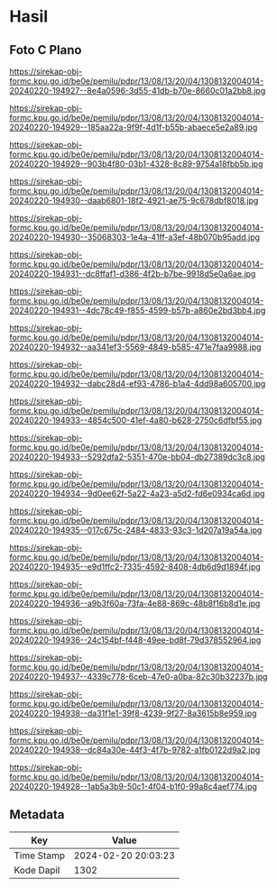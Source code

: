 # Hasil

## Foto C Plano

https://sirekap-obj-formc.kpu.go.id/be0e/pemilu/pdpr/13/08/13/20/04/1308132004014-20240220-194927--8e4a0596-3d55-41db-b70e-8660c01a2bb8.jpg

https://sirekap-obj-formc.kpu.go.id/be0e/pemilu/pdpr/13/08/13/20/04/1308132004014-20240220-194929--185aa22a-9f9f-4d1f-b55b-abaece5e2a89.jpg

https://sirekap-obj-formc.kpu.go.id/be0e/pemilu/pdpr/13/08/13/20/04/1308132004014-20240220-194929--903b4f80-03b1-4328-8c89-9754a18fbb5b.jpg

https://sirekap-obj-formc.kpu.go.id/be0e/pemilu/pdpr/13/08/13/20/04/1308132004014-20240220-194930--daab6801-18f2-4921-ae75-9c678dbf8018.jpg

https://sirekap-obj-formc.kpu.go.id/be0e/pemilu/pdpr/13/08/13/20/04/1308132004014-20240220-194930--35068303-1e4a-41ff-a3ef-48b070b95add.jpg

https://sirekap-obj-formc.kpu.go.id/be0e/pemilu/pdpr/13/08/13/20/04/1308132004014-20240220-194931--dc8ffaf1-d386-4f2b-b7be-9918d5e0a6ae.jpg

https://sirekap-obj-formc.kpu.go.id/be0e/pemilu/pdpr/13/08/13/20/04/1308132004014-20240220-194931--4dc78c49-f855-4599-b57b-a860e2bd3bb4.jpg

https://sirekap-obj-formc.kpu.go.id/be0e/pemilu/pdpr/13/08/13/20/04/1308132004014-20240220-194932--aa341ef3-5569-4849-b585-471e7faa9988.jpg

https://sirekap-obj-formc.kpu.go.id/be0e/pemilu/pdpr/13/08/13/20/04/1308132004014-20240220-194932--dabc28d4-ef93-4786-b1a4-4dd98a605700.jpg

https://sirekap-obj-formc.kpu.go.id/be0e/pemilu/pdpr/13/08/13/20/04/1308132004014-20240220-194933--4854c500-41ef-4a80-b628-2750c6dfbf55.jpg

https://sirekap-obj-formc.kpu.go.id/be0e/pemilu/pdpr/13/08/13/20/04/1308132004014-20240220-194933--5292dfa2-5351-470e-bb04-db27389dc3c8.jpg

https://sirekap-obj-formc.kpu.go.id/be0e/pemilu/pdpr/13/08/13/20/04/1308132004014-20240220-194934--9d0ee62f-5a22-4a23-a5d2-fd6e0934ca6d.jpg

https://sirekap-obj-formc.kpu.go.id/be0e/pemilu/pdpr/13/08/13/20/04/1308132004014-20240220-194935--017c675c-2484-4833-93c3-1d207a19a54a.jpg

https://sirekap-obj-formc.kpu.go.id/be0e/pemilu/pdpr/13/08/13/20/04/1308132004014-20240220-194935--e9d1ffc2-7335-4592-8408-4db6d9d1894f.jpg

https://sirekap-obj-formc.kpu.go.id/be0e/pemilu/pdpr/13/08/13/20/04/1308132004014-20240220-194936--a9b3f60a-73fa-4e88-869c-48b8f16b8d1e.jpg

https://sirekap-obj-formc.kpu.go.id/be0e/pemilu/pdpr/13/08/13/20/04/1308132004014-20240220-194936--24c154bf-f448-49ee-bd8f-79d378552964.jpg

https://sirekap-obj-formc.kpu.go.id/be0e/pemilu/pdpr/13/08/13/20/04/1308132004014-20240220-194937--4339c778-6ceb-47e0-a0ba-82c30b32237b.jpg

https://sirekap-obj-formc.kpu.go.id/be0e/pemilu/pdpr/13/08/13/20/04/1308132004014-20240220-194938--da31f1e1-39f8-4239-9f27-8a3615b8e959.jpg

https://sirekap-obj-formc.kpu.go.id/be0e/pemilu/pdpr/13/08/13/20/04/1308132004014-20240220-194938--dc84a30e-44f3-4f7b-9782-a1fb0122d9a2.jpg

https://sirekap-obj-formc.kpu.go.id/be0e/pemilu/pdpr/13/08/13/20/04/1308132004014-20240220-194928--1ab5a3b9-50c1-4f04-b1f0-99a8c4aef774.jpg


## Metadata

| Key        | Value               |
| ---------- | ------------------- |
| Time Stamp | 2024-02-20 20:03:23 |
| Kode Dapil | 1302                |



